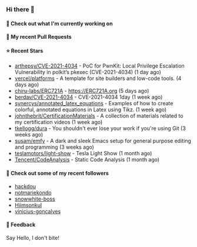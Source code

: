 ### Hi there 👋

#### 👷 Check out what I'm currently working on

#### 🔨 My recent Pull Requests


#### ⭐ Recent Stars

- [arthepsy/CVE-2021-4034](https://github.com/arthepsy/CVE-2021-4034) - PoC for PwnKit: Local Privilege Escalation Vulnerability in polkit’s pkexec (CVE-2021-4034) (1 day ago)
- [vercel/platforms](https://github.com/vercel/platforms) - A template for site builders and low-code tools. (4 days ago)
- [chiru-labs/ERC721A](https://github.com/chiru-labs/ERC721A) - https://ERC721A.org (5 days ago)
- [berdav/CVE-2021-4034](https://github.com/berdav/CVE-2021-4034) - CVE-2021-4034 1day (1 week ago)
- [synercys/annotated_latex_equations](https://github.com/synercys/annotated_latex_equations) - Examples of how to create colorful, annotated equations in Latex using Tikz. (1 week ago)
- [johnthebrit/CertificationMaterials](https://github.com/johnthebrit/CertificationMaterials) - A collection of materials related to my certification videos (1 week ago)
- [tkellogg/dura](https://github.com/tkellogg/dura) - You shouldn&#39;t ever lose your work if you&#39;re using Git (3 weeks ago)
- [susam/emfy](https://github.com/susam/emfy) - A dark and sleek Emacs setup for general purpose editing and programming (3 weeks ago)
- [teslamotors/light-show](https://github.com/teslamotors/light-show) - Tesla Light Show (1 month ago)
- [Tencent/CodeAnalysis](https://github.com/Tencent/CodeAnalysis) - Static Code Analysis (1 month ago)

#### 👯 Check out some of my recent followers

- [hackdou](https://github.com/hackdou)
- [notmariekondo](https://github.com/notmariekondo)
- [snowwhite-boss](https://github.com/snowwhite-boss)
- [Hiimsonkul](https://github.com/Hiimsonkul)
- [vinicius-goncalves](https://github.com/vinicius-goncalves)

#### 💬 Feedback

Say Hello, I don't bite!